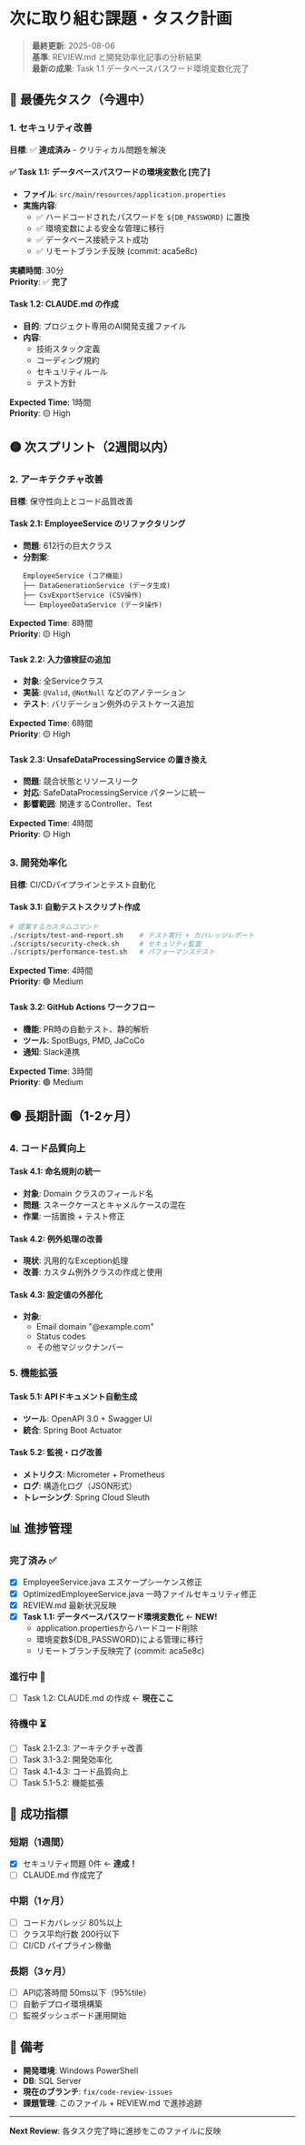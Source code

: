 # 次に取り組む課題・タスク計画

> **最終更新**: 2025-08-06  
> **基準**: REVIEW.md と開発効率化記事の分析結果  
> **最新の成果**: Task 1.1 データベースパスワード環境変数化完了

## 🔴 **最優先タスク（今週中）**

### 1. セキュリティ改善
**目標**: ✅ **達成済み** - クリティカル問題を解決

#### ✅ Task 1.1: データベースパスワードの環境変数化 **[完了]**
- **ファイル**: `src/main/resources/application.properties`
- **実施内容**: 
  - ✅ ハードコードされたパスワードを `${DB_PASSWORD}` に置換
  - ✅ 環境変数による安全な管理に移行
  - ✅ データベース接続テスト成功
  - ✅ リモートブランチ反映 (commit: aca5e8c)

**実績時間**: 30分  
**Priority**: ✅ **完了**

#### Task 1.2: CLAUDE.md の作成
- **目的**: プロジェクト専用のAI開発支援ファイル
- **内容**:
  - 技術スタック定義
  - コーディング規約
  - セキュリティルール
  - テスト方針

**Expected Time**: 1時間  
**Priority**: 🟡 High

## 🟡 **次スプリント（2週間以内）**

### 2. アーキテクチャ改善
**目標**: 保守性向上とコード品質改善

#### Task 2.1: EmployeeService のリファクタリング
- **問題**: 612行の巨大クラス
- **分割案**:
  ```
  EmployeeService (コア機能)
  ├── DataGenerationService (データ生成)
  ├── CsvExportService (CSV操作)
  └── EmployeeDataService (データ操作)
  ```

**Expected Time**: 8時間  
**Priority**: 🟡 High

#### Task 2.2: 入力値検証の追加
- **対象**: 全Serviceクラス
- **実装**: `@Valid`, `@NotNull` などのアノテーション
- **テスト**: バリデーション例外のテストケース追加

**Expected Time**: 6時間  
**Priority**: 🟡 High

#### Task 2.3: UnsafeDataProcessingService の置き換え
- **問題**: 競合状態とリソースリーク
- **対応**: SafeDataProcessingService パターンに統一
- **影響範囲**: 関連するController、Test

**Expected Time**: 4時間  
**Priority**: 🟡 High

### 3. 開発効率化
**目標**: CI/CDパイプラインとテスト自動化

#### Task 3.1: 自動テストスクリプト作成
```bash
# 提案するカスタムコマンド
./scripts/test-and-report.sh    # テスト実行 + カバレッジレポート
./scripts/security-check.sh     # セキュリティ監査
./scripts/performance-test.sh   # パフォーマンステスト
```

**Expected Time**: 4時間  
**Priority**: 🟢 Medium

#### Task 3.2: GitHub Actions ワークフロー
- **機能**: PR時の自動テスト、静的解析
- **ツール**: SpotBugs, PMD, JaCoCo
- **通知**: Slack連携

**Expected Time**: 3時間  
**Priority**: 🟢 Medium

## 🟢 **長期計画（1-2ヶ月）**

### 4. コード品質向上
#### Task 4.1: 命名規則の統一
- **対象**: Domain クラスのフィールド名
- **問題**: スネークケースとキャメルケースの混在
- **作業**: 一括置換 + テスト修正

#### Task 4.2: 例外処理の改善
- **現状**: 汎用的なException処理
- **改善**: カスタム例外クラスの作成と使用

#### Task 4.3: 設定値の外部化
- **対象**: 
  - Email domain "@example.com"
  - Status codes
  - その他マジックナンバー

### 5. 機能拡張
#### Task 5.1: APIドキュメント自動生成
- **ツール**: OpenAPI 3.0 + Swagger UI
- **統合**: Spring Boot Actuator

#### Task 5.2: 監視・ログ改善
- **メトリクス**: Micrometer + Prometheus
- **ログ**: 構造化ログ（JSON形式）
- **トレーシング**: Spring Cloud Sleuth

## 📊 **進捗管理**

### 完了済み ✅
- [x] EmployeeService.java エスケープシーケンス修正
- [x] OptimizedEmployeeService.java 一時ファイルセキュリティ修正
- [x] REVIEW.md 最新状況反映
- [x] **Task 1.1: データベースパスワード環境変数化** ← **NEW!**
  - application.propertiesからハードコード削除
  - 環境変数${DB_PASSWORD}による管理に移行
  - リモートブランチ反映完了 (commit: aca5e8c)

### 進行中 🔄
- [ ] Task 1.2: CLAUDE.md の作成 ← **現在ここ**

### 待機中 ⏳
- [ ] Task 2.1-2.3: アーキテクチャ改善
- [ ] Task 3.1-3.2: 開発効率化
- [ ] Task 4.1-4.3: コード品質向上
- [ ] Task 5.1-5.2: 機能拡張

## 🎯 **成功指標**

### 短期（1週間）
- [x] セキュリティ問題 0件 ← **達成！**
- [ ] CLAUDE.md 作成完了

### 中期（1ヶ月）
- [ ] コードカバレッジ 80%以上
- [ ] クラス平均行数 200行以下
- [ ] CI/CD パイプライン稼働

### 長期（3ヶ月）
- [ ] API応答時間 50ms以下（95%tile）
- [ ] 自動デプロイ環境構築
- [ ] 監視ダッシュボード運用開始

## 📝 **備考**

- **開発環境**: Windows PowerShell
- **DB**: SQL Server
- **現在のブランチ**: `fix/code-review-issues`
- **課題管理**: このファイル + REVIEW.md で進捗追跡

---

**Next Review**: 各タスク完了時に進捗をこのファイルに反映